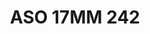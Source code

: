 ---
title: ASO 17MM 242
date: 
draft: false

# descripcion
description : Anillo de plata 925.

materials: Plata 957

color: 

dimensions: 17mm diámetro

code: 05-23-1631

type: "Anillos"

categories: []

price: $4.750,00

price_eftvo: $4.040,00

# Images
# first image will be shown in the product page
images:
  # - image: "images/path_to_image"
  # La ubicacion de las imagenes es imagenes/Anillos/Anillos.Solo Plata/05-23-1631-aso-17mm-242
  - image: "./images/anillos/solo_plata/05-23-1631-aso-17mm-242.jpg"
---
